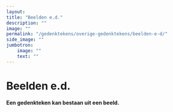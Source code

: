 ```yaml
---
layout: 
title: "Beelden e.d."
description: ""
image: ""
permalink: "/gedenktekens/overige-gedenktekens/beelden-e-d/"
side_image: ""
jumbotron:
    image: ""
    text: ""
---
```


# Beelden e.d.

**Een gedenkteken kan bestaan uit een beeld.**